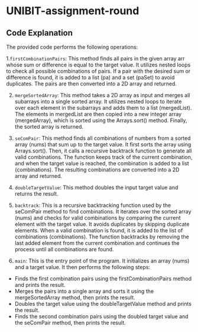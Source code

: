# UNIBIT-assignment-round



## Code Explanation ##

The provided code performs the following operations:

1.`firstCombinationPairs`: This method finds all pairs in the given array arr whose sum or difference is equal to the target value. It utilizes nested loops to check all possible combinations of pairs. If a pair with the desired sum or difference is found, it is added to a list (pa) and a set (paSet) to avoid duplicates. The pairs are then converted into a 2D array and returned.

2. `mergeSortedArray`: This method takes a 2D array as input and merges all subarrays into a single sorted array. It utilizes nested loops to iterate over each element in the subarrays and adds them to a list (mergedList). The elements in mergedList are then copied into a new integer array (mergedArray), which is sorted using the Arrays.sort() method. Finally, the sorted array is returned.

3. `seComPair`: This method finds all combinations of numbers from a sorted array (nums) that sum up to the target value. It first sorts the array using Arrays.sort(). Then, it calls a recursive backtrack function to generate all valid combinations. The function keeps track of the current combination, and when the target value is reached, the combination is added to a list (combinations). The resulting combinations are converted into a 2D array and returned.

4. `doubleTargetValue`: This method doubles the input target value and returns the result.

5. `backtrack`: This is a recursive backtracking function used by the seComPair method to find combinations. It iterates over the sorted array (nums) and checks for valid combinations by comparing the current element with the target value. It avoids duplicates by skipping duplicate elements. When a valid combination is found, it is added to the list of combinations (combinations). The function backtracks by removing the last added element from the current combination and continues the process until all combinations are found.

6. `main`: This is the entry point of the program. It initializes an array (nums) and a target value. It then performs the following steps:

- Finds the first combination pairs using the firstCombinationPairs method and prints the result.
- Merges the pairs into a single array and sorts it using the mergeSortedArray method, then prints the result.
- Doubles the target value using the doubleTargetValue method and prints the result.
- Finds the second combination pairs using the doubled target value and the seComPair method, then prints the result.



